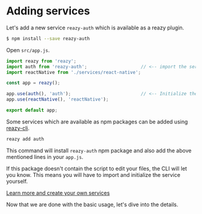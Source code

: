# Adding services

Let's add a new service `reazy-auth` which is available as a reazy plugin.
```sh 
$ npm install --save reazy-auth
```

Open `src/app.js`.
```js
import reazy from 'reazy';
import auth from 'reazy-auth';                    // <-- import the service
import reactNative from './services/react-native';

const app = reazy();

app.use(auth(), 'auth');                          // <-- Initialize the service
app.use(reactNative(), 'reactNative');

export default app;
```

Some services which are available as npm packages can be added using [reazy-cli](https://www.npmjs.com/package/reazy-cli).

```sh
reazy add auth
```

This command will install `reazy-auth` npm package and also add the above mentioned lines in your `app.js`.

If this package doesn't contain the script to edit your files, the CLI will let you know. This means you will have to import and initialize the service yourself.

[Learn more and create your own services](services/readme.md)

Now that we are done with the basic usage, let's dive into the details.
